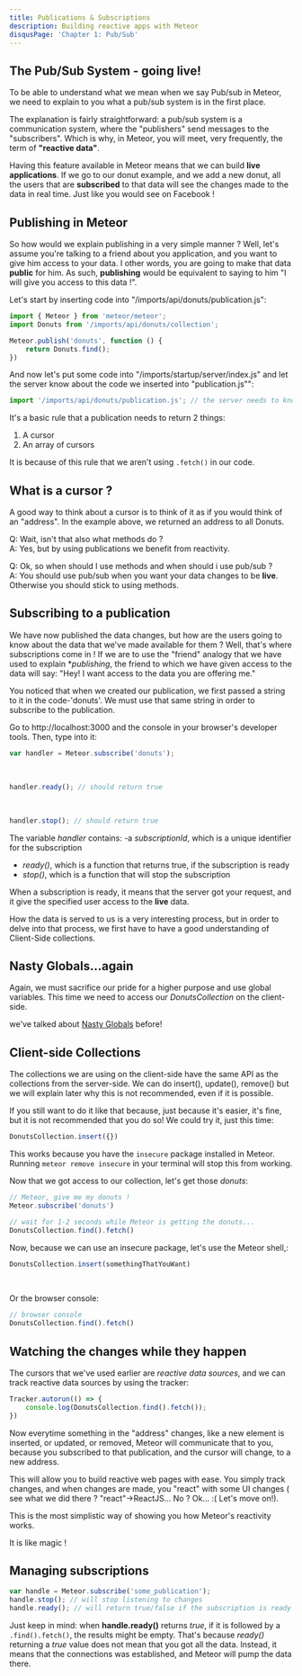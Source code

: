 ```yaml
---
title: Publications & Subscriptions
description: Building reactive apps with Meteor
disqusPage: 'Chapter 1: Pub/Sub'
---
```


## The Pub/Sub System - going live!

To be able to understand what we mean when we say Pub/sub in Meteor, we need to explain to you what a pub/sub system is in the first place. 

The explanation is fairly straightforward: a pub/sub system is a communication system, where the "publishers" send messages 
to the "subscribers". Which is why, in Meteor, you will meet, very frequently, the term of **"reactive data"**.

Having this feature available in Meteor means that we can build **live applications**. If we go to our donut example,
and we add a new donut, all the users that are **subscribed** to that data will see the changes made to the data in real time.
Just like you would see on Facebook !

## Publishing in Meteor

So how would we explain publishing in a very simple manner ? Well, let's assume you're talking to a friend about you application,
 and you want to give him access to your data. I other words, you are going to make that data **public** for him.
 As such,  **publishing** would be equivalent to saying to him "I will give you access to this data !".
 
 Let's start by inserting code into "/imports/api/donuts/publication.js":
```js
import { Meteor } from 'meteor/meteor';
import Donuts from '/imports/api/donuts/collection'; 

Meteor.publish('donuts', function () {
    return Donuts.find();
})
```

And now let's put some code into "/imports/startup/server/index.js" and let the server know about the code we inserted 
into "publication.js"":
```js
import '/imports/api/donuts/publication.js'; // the server needs to know about it!
```

It's a basic rule that a publication needs to return 2 things:
1. A cursor
2. An array of cursors

It is because of this rule that we aren't using `.fetch()` in our code.

## What is a cursor ?

A good way to think about a cursor is to think of it as if you would think of an "address". 
In the example above, we returned an address to all Donuts.

Q: Wait, isn't that also what methods do ? <br />
A: Yes, but by using publications we benefit from reactivity.

Q: Ok, so when should I use methods and when should i use pub/sub ? <br />
A: You should use pub/sub when you want your data changes to be **live**. Otherwise you should stick to using methods.

## Subscribing to a publication

We have now published the data changes, but how are the users going to know about the data that we've made available for them ?
Well, that's where subscriptions come in ! If we are to use the "friend" analogy that we have used to explain **publishing*,
the friend to which we have given access to the data will say: "Hey! I want access to the data you are offering me."

You noticed that when we created our publication, we first passed a string to it in the code-'donuts'. 
We must use that same string in order to subscribe to the publication.

Go to http://localhost:3000 and the console in your browser's developer tools. Then, type into it:
```js
var handler = Meteor.subscribe('donuts');
```
<br />

```js
handler.ready(); // should return true
```
<br />

```js
handler.stop(); // should return true
```

The variable *handler* contains:
-a *subscriptionId*, which is a unique identifier for the subscription
- *ready()*, which is a function that returns true, if the subscription is ready
- *stop()*, which is a function that will stop the subscription

When a subscription is ready, it means that the server got your request, and it give the specified user access to the **live** data.

How the data is served to us is a very interesting process, but in order to delve into that process, we first have to 
have a good understanding of Client-Side collections.

## Nasty Globals...again

Again, we must sacrifice our pride for a higher purpose and use global variables. 
This time we need to access our *DonutsCollection* on the client-side.

we've talked about [Nasty Globals](/chapters/1/collections.html#Nasty-Globals) before!

## Client-side Collections

The collections we are using on the client-side have the same API  as the collections from the server-side.
We can do insert(), update(), remove() but we will explain later why this is not recommended, even if it is possible.

If you still want to do it like that because, just because it's easier, it's fine, but it is not recommended that you do so!
We could try it, just this time:
```js
DonutsCollection.insert({})
```

This works because you have the `insecure` package installed in Meteor.
 Running `meteor remove insecure` in your terminal will stop this from working.

Now that we got access to our collection, let's get those *donuts*:
```js
// Meteor, give me my donuts !
Meteor.subscribe('donuts')

// wait for 1-2 seconds while Meteor is getting the donuts...
DonutsCollection.find().fetch()
```

Now, because we can use an insecure package, let's use the Meteor shell,:
```js
DonutsCollection.insert(somethingThatYouWant)
```
<br />

Or the browser console:
```js
// browser console
DonutsCollection.find().fetch()
```

## Watching the changes while they happen

The cursors that we've used earlier are *reactive data sources*, and we can track reactive data sources by using the tracker:
```js
Tracker.autorun(() => {
    console.log(DonutsCollection.find().fetch());
})
```

Now everytime something in the "address" changes, like a new element is inserted, or updated, or removed, Meteor will communicate that to you, 
because you subscribed to that publication, and the cursor will change, to a new address.

This will allow you to build reactive web pages with ease. You simply track changes, and when changes are made, you 
"react" with some UI changes ( see what we did there ? "react"->ReactJS... No ? Ok... :( Let's move on!).

This is the most simplistic way of showing you how Meteor's reactivity works. 

It is like magic !

## Managing subscriptions

```js
var handle = Meteor.subscribe('some_publication');
handle.stop(); // will stop listening to changes
handle.ready(); // will return true/false if the subscription is ready
```

Just keep in mind: when **handle.ready()** returns *true*, if it is followed by a `.find().fetch()`, the results might be empty.
That's because *ready()* returning a *true* value does not mean that you got all the data. 
Instead, it means that the connections was established, and Meteor will pump the data there.

 






